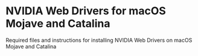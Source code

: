 # NVIDIA Web Drivers for macOS Mojave and Catalina
Required files and instructions for installing NVIDIA Web Drivers on macOS Mojave and Catalina
